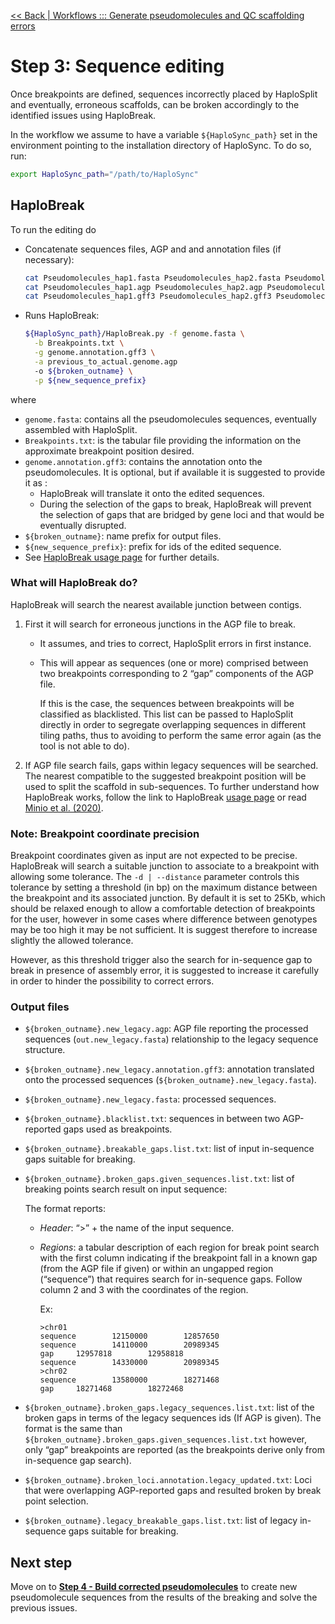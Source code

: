 [<< Back | Workflows ::: Generate pseudomolecules and QC scaffolding errors](generate_pseudomolecules.md)

# Step 3: Sequence editing

Once breakpoints are defined, sequences incorrectly placed by HaploSplit and eventually, erroneous scaffolds, can be broken accordingly to the identified issues using HaploBreak.

In the workflow we assume to have a variable `${HaploSync_path}` set in the environment pointing to the installation directory of HaploSync. To do so, run:

```bash
export HaploSync_path="/path/to/HaploSync"
```

## HaploBreak

To run the editing do

* Concatenate sequences files, AGP and and annotation files (if necessary):

  ```bash
  cat Pseudomolecules_hap1.fasta Pseudomolecules_hap2.fasta Pseudomolecules_Un.fasta > genome.fasta
  cat Pseudomolecules_hap1.agp Pseudomolecules_hap2.agp Pseudomolecules_Un.agp > previous_to_actual.genome.agp
  cat Pseudomolecules_hap1.gff3 Pseudomolecules_hap2.gff3 Pseudomolecules_Un.gff3 > genome.annotation.gff3
  ```

* Runs HaploBreak:

  ```bash
  ${HaploSync_path}/HaploBreak.py -f genome.fasta \
  	-b Breakpoints.txt \
  	-g genome.annotation.gff3 \
  	-a previous_to_actual.genome.agp
  	-o ${broken_outname} \
  	-p ${new_sequence_prefix}
  ```

where

* `genome.fasta`: contains all the pseudomolecules sequences, eventually assembled with HaploSplit.
* `Breakpoints.txt`: is the tabular file providing the information on the approximate breakpoint position desired.
* `genome.annotation.gff3`: contains the annotation onto the pseudomolecules. It is optional, but if available it is suggested to provide it as :
  * HaploBreak will translate it onto the edited sequences.
  * During the selection of the gaps to break, HaploBreak will prevent the selection of gaps that are bridged by gene loci and that would be eventually disrupted.
* `${broken_outname}`: name prefix for output files.
* `${new_sequence_prefix}`: prefix for ids of the edited sequence. 
* See [HaploBreak usage page](../Usage/HaploBreak_usage.md) for further details.

### What will HaploBreak do?

HaploBreak will search the nearest available junction between contigs. 
1. First it will search for erroneous junctions in the AGP file to break.
   * It assumes, and tries to correct, HaploSplit errors in first instance. 
   * This will appear as sequences (one or more) comprised between two breakpoints corresponding to 2 “gap” components of the AGP file.

     If this is the case, the sequences between breakpoints will be classified as blacklisted. This list can be passed to HaploSplit directly in order to segregate overlapping sequences in different tiling paths, thus to avoiding to perform the same error again (as the tool is not able to do).
   
2. If AGP file search fails, gaps within legacy sequences will be searched. The nearest compatible to the suggested breakpoint position will be used to split the scaffold in sub-sequences.
To further understand how HaploBreak works, follow the link to HaploBreak [usage page](../Usage/HaploBreak_usage.md) or read [Minio et al. (2020)](ref).

### Note: Breakpoint coordinate precision

Breakpoint coordinates given as input are not expected to be precise. HaploBreak will search a suitable junction to associate to a breakpoint with allowing some tolerance. The `-d | --distance` parameter controls this tolerance by setting a threshold (in bp) on the maximum distance between the breakpoint and its associated junction. By default it is set to 25Kb, which should be relaxed enough to allow a comfortable detection of breakpoints for the user, however in some cases where difference between genotypes may be too high it may be not sufficient. It is suggest therefore to increase slightly the allowed tolerance.

However, as this threshold trigger also the search for in-sequence gap to break in presence of assembly error, it is suggested to increase it carefully in order to hinder the possibility to correct errors.

###  Output files

* `${broken_outname}.new_legacy.agp`: AGP file reporting the processed sequences (`out.new_legacy.fasta`) relationship to the legacy sequence structure.
* `${broken_outname}.new_legacy.annotation.gff3`: annotation translated onto the processed sequences (`${broken_outname}.new_legacy.fasta`).
* `${broken_outname}.new_legacy.fasta`: processed sequences.
* `${broken_outname}.blacklist.txt`: sequences in between two AGP-reported gaps used as breakpoints.
* `${broken_outname}.breakable_gaps.list.txt`: list of input in-sequence gaps suitable for breaking.
* `${broken_outname}.broken_gaps.given_sequences.list.txt`: list of breaking points search result on input sequence:

  The format reports:
  * *Header*: “>” + the name of the input sequence.

  * *Regions*: a tabular description of each region for break point search with the first column indicating if the breakpoint fall in a known gap (from the AGP file if given) or within an ungapped region (“sequence”) that requires search for in-sequence gaps. Follow column 2 and 3 with the coordinates of the region.
  
    Ex: 
    ```text
    >chr01
    sequence        12150000        12857650
    sequence        14110000        20989345
    gap     12957818        12958818
    sequence        14330000        20989345
    >chr02
    sequence        13580000        18271468
    gap     18271468        18272468
    ```
* `${broken_outname}.broken_gaps.legacy_sequences.list.txt`: list of the broken gaps in terms of the legacy sequences ids (If AGP is given). The format is the same than `${broken_outname}.broken_gaps.given_sequences.list.txt` however,  only “gap” breakpoints are reported (as the breakpoints derive only from in-sequence gap search).
* `${broken_outname}.broken_loci.annotation.legacy_updated.txt`: Loci that were overlapping AGP-reported gaps and resulted broken by break point selection. 
* `${broken_outname}.legacy_breakable_gaps.list.txt`: list of legacy in-sequence gaps suitable for breaking.

## Next step

Move on to **[Step 4 - Build corrected pseudomolecules](generate_pseudomolecules.step_4.md)** to create new pseudomolecule sequences from the results of the breaking and solve the previous issues.